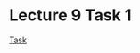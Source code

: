 Lecture 9 Task 1
=============
[Task](https://github.com/paazmaya/modern-web-tools-with-node-js-book/blob/master/lectures/2014-10-21.md)
